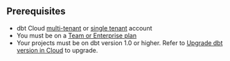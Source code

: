 ## Prerequisites

- dbt Cloud [multi-tenant](/docs/cloud/about-cloud/tenancy#multi-tenant) or [single tenant](/docs/cloud/about-cloud/tenancy#single-tenant) account
- You must be on a [Team or Enterprise plan](https://www.getdbt.com/pricing/)
- Your projects must be on dbt version 1.0 or higher. Refer to [Upgrade dbt version in Cloud](/docs/dbt-versions/upgrade-dbt-version-in-cloud) to upgrade.
